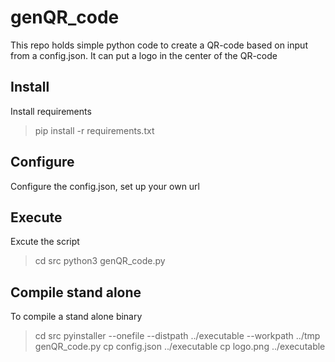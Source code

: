 # genQR_code
This repo holds simple python code to create a QR-code based on input from a config.json. It can put a logo in the center of the QR-code

## Install
Install requirements
>  pip install -r requirements.txt

## Configure
Configure the config.json, set up your own url

## Execute
Excute the script
>  cd src
>  python3 genQR_code.py

## Compile stand alone
To compile a stand alone binary
>  cd src
>  pyinstaller --onefile --distpath ../executable --workpath ../tmp genQR_code.py
>  cp config.json ../executable
>  cp logo.png ../executable
